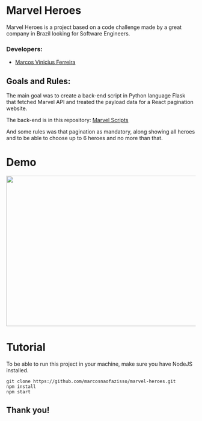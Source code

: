 # Marvel Heroes

Marvel Heroes is a project based on a code challenge made by a great company in Brazil looking for Software Engineers.

### Developers: 
* [Marcos Vinicius Ferreira](https://github.com/marcosnaofazisso) 

## Goals and Rules:
The main goal was to create a back-end script in Python language Flask that fetched Marvel API and treated the payload data for a React pagination website.

The back-end is in this repository: [Marvel Scripts](https://github.com/marcosnaofazisso/marvel-requests)

And some rules was that pagination as mandatory, along showing all heroes and to be able to choose up to 6 heroes and no more than that. 

# Demo
<img src="./demo/screen-recorded.gif" height="400" width="800">


# Tutorial
To be able to run this project in your machine, make sure you have NodeJS installed.

    git clone https://github.com/marcosnaofazisso/marvel-heroes.git
    npm install
    npm start


## Thank you!

